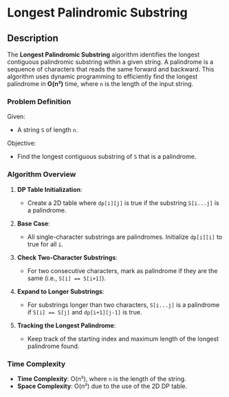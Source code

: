 # Longest Palindromic Substring

## Description

The **Longest Palindromic Substring** algorithm identifies the longest contiguous palindromic substring within a given string. A palindrome is a sequence of characters that reads the same forward and backward. This algorithm uses dynamic programming to efficiently find the longest palindrome in **O(n²)** time, where `n` is the length of the input string.

### Problem Definition

Given:
- A string `S` of length `n`.

Objective:
- Find the longest contiguous substring of `S` that is a palindrome.

### Algorithm Overview

1. **DP Table Initialization**: 
   - Create a 2D table where `dp[i][j]` is true if the substring `S[i...j]` is a palindrome.
   
2. **Base Case**: 
   - All single-character substrings are palindromes. Initialize `dp[i][i]` to true for all `i`.

3. **Check Two-Character Substrings**: 
   - For two consecutive characters, mark as palindrome if they are the same (i.e., `S[i] == S[i+1]`).

4. **Expand to Longer Substrings**: 
   - For substrings longer than two characters, `S[i...j]` is a palindrome if `S[i] == S[j]` and `dp[i+1][j-1]` is true.

5. **Tracking the Longest Palindrome**: 
   - Keep track of the starting index and maximum length of the longest palindrome found.

### Time Complexity

- **Time Complexity**: O(n²), where `n` is the length of the string.
- **Space Complexity**: O(n²) due to the use of the 2D DP table.
